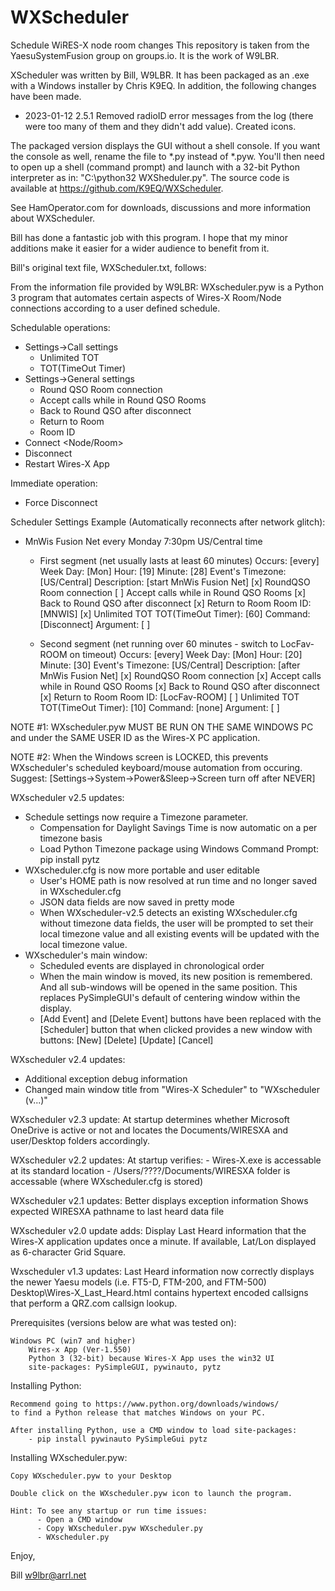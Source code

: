 # WXScheduler
Schedule WiRES-X node room changes
This repository is taken from the YaesuSystemFusion group on groups.io. It is the work of W9LBR.

XScheduler was written by Bill, W9LBR. It has been packaged as an .exe with a Windows installer by Chris K9EQ. In addition, the following changes have been made.
 - 2023-01-12 2.5.1 Removed radioID error messages from the log (there were too many of them
    and they didn't add value). Created icons.

The packaged version displays the GUI without a shell console. If you want the console as well, 
rename the file to *.py instead of *.pyw. You'll then need to open up a shell (command prompt)
and launch with a 32-bit Python interpreter as in: "C:\python32 WXSheduler.py".
The source code is available at https://github.com/K9EQ/WXScheduler.

See HamOperator.com for downloads, discussions and more information about WXScheduler.

Bill has done a fantastic job with this program. I hope that my minor additions make it easier for
a wider audience to benefit from it.

Bill's original text file, WXScheduler.txt, follows:

From the information file provided by W9LBR:
WXscheduler.pyw is a Python 3 program that automates certain aspects of Wires-X Room/Node connections according
to a user defined schedule.

Schedulable operations:
  - Settings->Call settings
      - Unlimited TOT
      - TOT(TimeOut Timer)
  - Settings->General settings
      - Round QSO Room connection
      - Accept calls while in Round QSO Rooms
      - Back to Round QSO after disconnect
      - Return to Room
      - Room ID
  - Connect <Node/Room>
  - Disconnect
  - Restart Wires-X App

Immediate operation:
  - Force Disconnect

Scheduler Settings Example (Automatically reconnects after network glitch):

  - MnWis Fusion Net every Monday 7:30pm US/Central time

     - First segment (net usually lasts at least 60 minutes)
                   Occurs: [every]
                 Week Day: [Mon]
                     Hour: [19]
                   Minute: [28]
         Event's Timezone: [US/Central]
              Description: [start MnWis Fusion Net]
       [x] RoundQSO Room connection
       [ ] Accept calls while in Round QSO Rooms
       [x] Back to Round QSO after disconnect
       [x] Return to Room
	          Room ID: [MNWIS]
       [x] Unlimited TOT
       TOT(TimeOut Timer): [60]
                  Command: [Disconnect]
                 Argument: [          ]

     - Second segment (net running over 60 minutes - switch to LocFav-ROOM on timeout)
                   Occurs: [every]
                 Week Day: [Mon]
                     Hour: [20]
                   Minute: [30]
         Event's Timezone: [US/Central]
              Description: [after MnWis Fusion Net]
       [x] RoundQSO Room connection
       [x] Accept calls while in Round QSO Rooms
       [x] Back to Round QSO after disconnect
       [x] Return to Room
	          Room ID: [LocFav-ROOM]
       [ ] Unlimited TOT
       TOT(TimeOut Timer): [10]
                  Command: [none]
                 Argument: [          ]

NOTE #1: WXscheduler.pyw MUST BE RUN ON THE SAME WINDOWS PC and under the SAME USER ID as
         the Wires-X PC application.

NOTE #2: When the Windows screen is LOCKED, this prevents WXscheduler's scheduled keyboard/mouse
         automation from occuring. Suggest: [Settings->System->Power&Sleep->Screen turn off after NEVER]

WXscheduler v2.5 updates:
  - Schedule settings now require a Timezone parameter.
      - Compensation for Daylight Savings Time is now automatic on a per timezone basis
      - Load Python Timezone package using Windows Command Prompt:
                  pip install pytz
  - WXscheduler.cfg is now more portable and user editable
      - User's HOME path is now resolved at run time and no longer saved in WXscheduler.cfg
      - JSON data fields are now saved in pretty mode
      - When WXscheduler-v2.5 detects an existing WXscheduler.cfg without timezone data fields,
        the user will be prompted to set their local timezone value and all existing events will
	be updated with the local timezone value.
  - WXscheduler's main window:
      - Scheduled events are displayed in chronological order
      - When the main window is moved, its new position is remembered. And all sub-windows
          will be opened in the same position. This replaces PySimpleGUI's default of centering
	  window within the display.
      - [Add Event] and [Delete Event] buttons have been replaced with the [Scheduler] button that
          when clicked provides a new window with buttons: [New] [Delete] [Update] [Cancel]

WXscheduler v2.4 updates:
  - Additional exception debug information
  - Changed main window title from "Wires-X Scheduler" to "WXscheduler (v...)"

WXscheduler v2.3 update:
  At startup determines whether Microsoft OneDrive is active or not and locates
  the Documents/WIRESXA and user/Desktop folders accordingly.

WXscheduler v2.2 updates:
  At startup verifies:
    - Wires-X.exe is accessable at its standard location
    - /Users/????/Documents/WIRESXA folder is accessable (where WXscheduler.cfg is stored)

WXscheduler v2.1 updates:
  Better displays exception information
  Shows expected WIRESXA pathname to last heard data file 

WXscheduler v2.0 update adds:
  Display Last Heard information that the Wires-X application updates once a minute.
  If available, Lat/Lon displayed as 6-character Grid Square.

Wxscheduler v1.3 updates:
  Last Heard information now correctly displays the newer Yaesu models
       (i.e. FT5-D, FTM-200, and FTM-500)
  Desktop\Wires-X_Last_Heard.html contains hypertext encoded callsigns
       that perform a QRZ.com callsign lookup.

Prerequisites (versions below are what was tested on):

    Windows PC (win7 and higher)
        Wires-x App (Ver-1.550)
        Python 3 (32-bit) because Wires-X App uses the win32 UI
        site-packages: PySimpleGUI, pywinauto, pytz

Installing Python:

    Recommend going to https://www.python.org/downloads/windows/
    to find a Python release that matches Windows on your PC.

    After installing Python, use a CMD window to load site-packages:
        - pip install pywinauto PySimpleGui pytz

Installing WXscheduler.pyw:

    Copy WXscheduler.pyw to your Desktop

    Double click on the WXscheduler.pyw icon to launch the program.

    Hint: To see any startup or run time issues:
          - Open a CMD window
          - Copy WXscheduler.pyw WXscheduler.py
          - WXscheduler.py

Enjoy,

Bill
w9lbr@arrl.net
